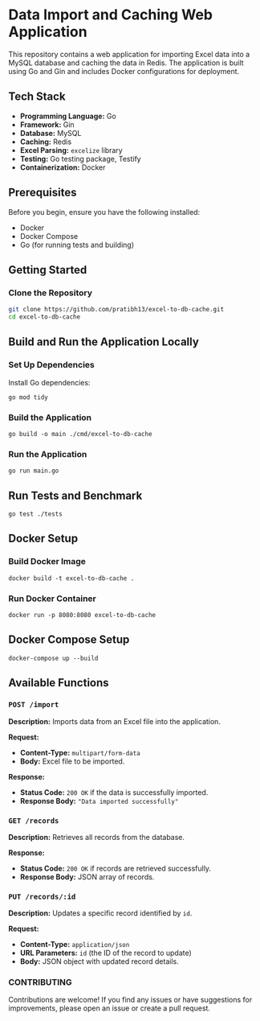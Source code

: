 # Data Import and Caching Web Application

This repository contains a web application for importing Excel data into a MySQL database and caching the data in Redis. The application is built using Go and Gin and includes Docker  configurations for deployment.

## Tech Stack

- **Programming Language:** Go
- **Framework:** Gin
- **Database:** MySQL
- **Caching:** Redis
- **Excel Parsing:** `excelize` library
- **Testing:** Go testing package, Testify
- **Containerization:** Docker

## Prerequisites

Before you begin, ensure you have the following installed:

- Docker
- Docker Compose
- Go (for running tests and building)

## Getting Started

### Clone the Repository

```bash
git clone https://github.com/pratibh13/excel-to-db-cache.git
cd excel-to-db-cache
```
## Build and Run the Application Locally

### Set Up Dependencies

Install Go dependencies:
```
go mod tidy
```
### Build the Application
```
go build -o main ./cmd/excel-to-db-cache
```
### Run the Application
```
go run main.go
```

## Run Tests and Benchmark
```
go test ./tests
```
## Docker Setup

### Build Docker Image
```
docker build -t excel-to-db-cache .
```
### Run Docker Container
```
docker run -p 8080:8080 excel-to-db-cache
```

## Docker Compose Setup
```
docker-compose up --build
```
## Available Functions

### `POST /import`

**Description:** Imports data from an Excel file into the application.

**Request:**

- **Content-Type:** `multipart/form-data`
- **Body:** Excel file to be imported.

**Response:**

- **Status Code:** `200 OK` if the data is successfully imported.
- **Response Body:** `"Data imported successfully"`

### `GET /records`

**Description:** Retrieves all records from the database.

**Response:**

- **Status Code:** `200 OK` if records are retrieved successfully.
- **Response Body:** JSON array of records.

### `PUT /records/:id`

**Description:** Updates a specific record identified by `id`.

**Request:**

- **Content-Type:** `application/json`
- **URL Parameters:** `id` (the ID of the record to update)
- **Body:** JSON object with updated record details. 

### CONTRIBUTING
Contributions are welcome! If you find any issues or have suggestions for improvements, please open an issue or create a pull request.

